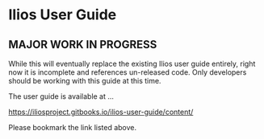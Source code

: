 # Ilios User Guide

## MAJOR WORK IN PROGRESS

While this will eventually replace the existing Ilios user guide entirely, right
now it is incomplete and references un-released code.  Only developers should be working with this guide at this time.

The user guide is available at ...

https://iliosproject.gitbooks.io/ilios-user-guide/content/

Please bookmark the link listed above.
